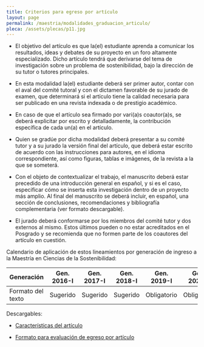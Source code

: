 ```yaml
---
title: Criterios para egreso por artículo
layout: page
permalink: /maestria/modalidades_graduacion_articulo/
pleca: /assets/plecas/p11.jpg
---
```


 - El objetivo del artículo es que la(el) estudiante aprenda a comunicar los resultados, ideas y debates de su proyecto en un foro altamente especializado. Dicho artículo tendrá que derivarse del tema de investigación sobre un problema de sostenibilidad, bajo la dirección de su tutor o tutores principales. 

 - En esta modalidad la(el) estudiante deberá ser primer autor, contar con el aval del comité tutoral y con el dictamen favorable de su jurado de examen, que determinará si el artículo tiene la calidad necesaria para ser publicado en una revista indexada o de prestigio académico. 

 - En caso de que el artículo sea firmado por vari(a)s coautor(a)s, se deberá explicitar por escrito y detalladamente, la contribución específica de cada un(a) en el artículo. 
  
 - Quien se gradúe por dicha modalidad deberá presentar a su comité tutor y a su jurado la versión final del artículo, que deberá estar escrito de acuerdo con las instrucciones para autores, en el idioma correspondiente, así como figuras, tablas e imágenes, de la revista a la que se someterá. 

 - Con el objeto de contextualizar el trabajo, el manuscrito deberá estar precedido de una introducción general en español, y si es el caso, especificar cómo se inserta esta investigación dentro de un proyecto más amplio. Al final del manuscrito se deberá incluir, en español, una sección de conclusiones, recomendaciones y bibliografía complementaria (ver formato descargable).

 - El jurado deberá conformarse por los miembros del comité tutor y dos externos al mismo. Estos últimos pueden o no estar acreditados en el Posgrado y se recomienda que no formen parte de los coautores del artículo en cuestión.

Calendario de aplicación de estos lineamientos por generación de ingreso a la Maestría en Ciencias de la Sostenibilidad:


Generación        | Gen. 2016-I	 | Gen. 2017-I | Gen. 2018-I	| Gen. 2019-I	| Gen. 2020-I
------------------|--------------|-------------|--------------|-------------|-------------
Formato del texto | Sugerido     | Sugerido    | Sugerido     | Obligatorio | Obligatorio


Descargables:

- [Características del artículo](/assets/docs/graduacion/caracteristicas_articulo.pdf)

- [Formato para evaluación de egreso por artículo](/assets/docs/graduacion/formato_evaulacion_egreso_articulo.pdf)
